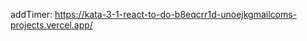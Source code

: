 [//]: # (main: https://kata-3-1-react-to-do-app.vercel.app)
addTimer: https://kata-3-1-react-to-do-b8eqcrr1d-unoejkgmailcoms-projects.vercel.app/
